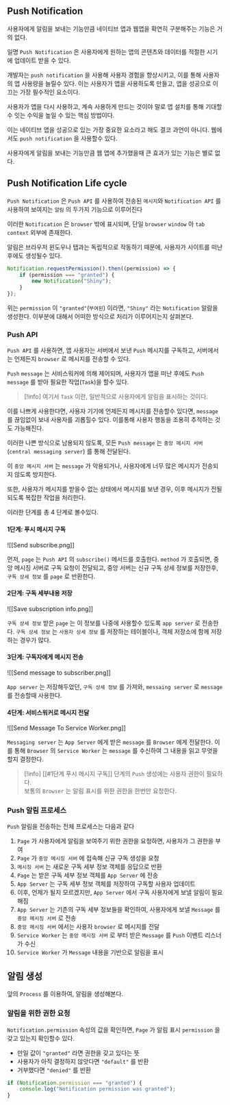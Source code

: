 
## Push Notification 

사용자에게 알림을 보내는 기능만큼 네이티브 앱과 웹앱을 확연히 구분해주는 기능은 거의 없다.

일명 `Push Notification` 은 사용자에게 원하는 앱의 콘텐츠와 데이터를 적절한 시기에 업데이트 받을 수 있다.

개발자는 `push notification` 을 사용해 사용자 경험을 향상시키고, 이를 통해 사용자의 앱 사용량을 늘릴수 있다. 이는 사용자가 앱을 사용하도록 만들고, 앱을 성공으로 이끄는 가장 필수적인 요소이다.

사용자가 앱을 다시 사용하고, 계속 사용하게 만드는 것이야 말로 앱 설치를 통해 기대할수 잇는 수익을 높일 수 있는 핵심 방법이다.

이는 네이티브 앱을 성공으로 있는 가장 중요한 요소라고 해도 결코 과언이 아니다.
웹에서도 `push notification` 을 사용할수 있다.

사용자에게 알림을 보내는 기능만큼 웹 앱에 추가했을때 큰 효과가 있는 기능은 별로 없다.

## Push Notification Life cycle

`Push Notification` 은 `Push API` 를 사용하여  전송된 `메시지`와 `Notification API` 를 사용하여 보여지는 `알림` 의 두가지 기능으로 이루어진다

이러한 `Notification` 은 `browser` 밖에 표시되며, 단일 `browser` `window` 아 `tab context` 외부에 존재한다.

알림은 브라우저 윈도우나 탭과는 독립적으로 작동하기 때문에, 사용자가 사이트를 떠난 후에도 생성될수 있다.

```js
Notification.requestPermission().then((permission) => {
	if (permission === "granted") {
		new Notification("Shiny");
	} 
});
```

위는 `permission` 이 `"granted"`(`부여된`) 이라면, `"Shiny"` 라는 `Notification` 알람을 생성한다.
이부분에 대해서 어떠한 방식으로 처리가 이루어지는지 살펴본다.

### Push API

`Push API` 를 사용하면, 앱 사용자는 서버에서 보낸 `Push` 메시지를 구독하고, 서버에서는 언제든지 `browser` 로 메시지를 전송할 수 있다.

`Push` `message` 는 서비스워커에 의해 제어되며, 사용자가 앱을 떠난 후에도 `Push message` 를 받아 필요한 작업(`Task`)을 할수 있다.

>[!info] 여기서 `Task` 이란, 일반적으로 사용자에게 알림을 표시하는 것이다.

이를 나쁘게 사용한다면, 사용자 기기에 언제든지 메시지를 전송할수 있다면, `message` 를 끊임없이 보내 사용자를 괴롭힐수 있다. 이를통해 사용자 행동을 조용히 추적하는 것도 가능해진다.

이러한 나쁜 방식으로 남용되지 않도록, 모든 `Push message` 는 `중앙 메시지 서버`(`central messaging server`) 를 통해 전달된다.

이 `중앙 메시지 서버` 는 `message` 가 악용되거나, 사용자에게 너무 많은 메시지가 전송되지 않도록 방지한다.

또한, 사용자가 메시지를 받을수 없는 상태에서 메시지를 보낸 경우, 이후 메시지가 전될되도록 복잡한 작업을 처리한다.

이러한 단계를 총 $4$ 단계로 볼수있다.

#### 1단계: 푸시 메시지 구독

![[Send subscribe.png]]

먼저, `page` 는 `Push API` 의 `subscribe()` 메서드를 호출한다.
`method` 가 호출되면, 중앙 메시징 서버로 구독 요청이 전달되고, 중앙 서버는 신규 구독 상세 정보를 저장한후, `구독 상세 정보` 를 `page` 로 반환한다.

#### 2단계: 구독 세부내용 저장 

![[Save subscription info.png]]

`구독 상세 정보` 받은 `page`  는 이 정보를 나중에 사용할수 있도록 `app server` 로 전송한다.
`구독 상세 정보` 는 `사용자 상세 정보` 를 저장하는 테이블이나, 객체 저장소에 함께 저장하는 경우가 많다.

#### 3단계: 구독자에게 메시지 전송

![[Send message to subscriber.png]]

`App server` 는 저장해두었던, `구독 상세 정보` 를 가져와, `messaing server` 로 `message` 를 전송할때 사용한다.

#### 4단계:  서비스워커로 메시지 전달

![[Send Message To Service Worker.png]]

`Messaging server` 는 `App Server`  에게 받은 `message` 를 `Browser` 에게 전달한다.
이를 통해 `Browser` 의 `Service Worker` 는 `message` 를 수신하여 그 내용을 읽고 무엇을 할지 결정한다.

>[!info] [[#1단계 푸시 메시지 구독]] 단계의 `Push` 생성에는 사용자 권한이 필요하다.<br>보통의 `Browser` 는 알림 표시를 위한 권한을 한번만 요청한다.

### Push 알림 프로세스

`Push` 알림을 전송하는 전체 프로세스는 다음과 같다

1. `Page` 가 사용자에게 알림을 보여주기 위한 권한을 요청하면, 사용자가 그 권한을 부여
2. `Page` 가 `중앙 메시징 서버` 에 접속해 신규 구독 생성을 요청
3. `메시징 서버` 는 새로운 구독 세부 정보 객체를 응답으로 반환
4. `Page` 는 받은 구독 세부 정보 객체를 `App Server`  에 전송
5. `App Server` 는 구독 세부 정보 객체를 저장하여 구독할 사용자 업데이트
6.  이후, 언제가 될지 모르겠지만, `App Server` 에서 구독 사용자에게 보낼 알림이 필요해짐
7. `App Server`  는 기존의 구독 세부 정보들을 확인하여, 사용자에게 보낼 `Message` 를 `중앙 메시징 서버` 로 전송
8. `중앙 메시징 서버` 에서는 사용자 `browser` 로 메시지를 전달
9. `Service Worker` 는 `중앙 메시징 서버` 로 부터 받은 `Message` 를 `Push` 이벤트 리스너가 수신
10. `Service Worker` 가 `Message` 내용을 기반으로 알림을 표시

## 알림 생성

앞의 `Process` 를 이용하여, 알림을 생성해본다.
### 알림을 위한 권한 요청 

`Notification.permission` 속성의 값을 확인하면, `Page` 가 알림 표시 `permission` 을 갖고 있는지 확인할수 있다.

- 만일 값이 `"granted"` 라면 권한을 갖고 있다는 뜻
- 사용자가 아직 결정하지 않앗다면 `"default"` 를 반환
- 거부했다면 `"denied"` 를 반환

```js
if (Notification.permission === "granted") {
	console.log("Notification permission was granted");
}
```










